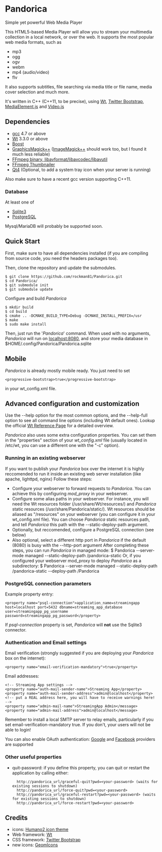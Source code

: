# Pandorica #
Simple yet powerful Web Media Player

This HTML5-based Media Player will allow you to stream your multimedia collection in a local network, or over the web.
It supports the most popular web media formats, such as
* mp3
* ogg
* ogv
* webm
* mp4 (audio/video)
* flv

It also supports subtitles, file searching via media title or file name, media cover selection and much more.

It's written in C++ (C++11,  to be precise), using [Wt](http://www.webtoolkit.eu/wt), [Twitter Bootstrap](http://twitter.github.io/bootstrap), [MediaElement.js](http://mediaelementjs.com/) and [Video.js](http://www.videojs.com)

## Dependencies ##
* [gcc](http://gcc.gnu.org/gcc-4.7/) 4.7 or above
* [Wt](http://www.webtoolkit.eu/wt) 3.3.0 or above
* [Boost](http://boost.org)
* [GraphicsMagick++](http://www.graphicsmagick.org/Magick++/) ([ImageMagick++](http://www.imagemagick.org/script/index.php) should work too, but I found it much less reliable)
* [FFmpeg binary,  libavformat/libavcodec/libavutil](http://www.ffmpeg.org)
* [FFmpeg Thumbnailer](https://code.google.com/p/ffmpegthumbnailer/)
* [Qt4](http://qt-project.org/) (Optional, to add a system tray icon when your server is running)

Also make sure to have a recent gcc version supporting C++11.

### Database ###
At least one of
* [Sqlite3](http://www.sqlite.org/)
* [PostgreSQL](http://www.postgresql.org/)

Mysql/MariaDB will probably be supported soon.

## Quick Start ##
First, make sure to have all dependencies installed (if you are compiling from source code, you need the headers packages too).

Then, clone the repository and update the submodules.

    $ git clone https://github.com/rockman81/Pandorica.git
    $ cd Pandorica/
    $ git submodule init
    $ git submodule update

Configure and build *Pandorica*

    $ mkdir build
    $ cd build
    $ cmake .. -DCMAKE_BUILD_TYPE=Debug -DCMAKE_INSTALL_PREFIX=/usr
    $ make
    $ sudo make install

Then, just run the '*Pandorica*' command. When used with no arguments,  *Pandorica* will run on [localhost:8080](http://localhost:8080), and store your media database in $HOME/.config/Pandorica/Pandorica.sqlite

## Mobile ##
*Pandorica* is already mostly mobile ready.
You just need to set

    <progressive-bootstrap>true</progressive-bootstrap>

in your wt_config.xml file.


## Advanced configuration and customization ##
Use the --help option for the most common options,  and the --help-full option to see all command line options (including Wt default ones).
Lookup the official [Wt Reference Page](http://www.webtoolkit.eu:3080/wt/doc/reference/html/overview.html#wthttpd) for a detailed overview.

*Pandorica* also uses some extra configuration properties.
You can set them in the "properties" section of your *wt_config.xml* file (usually located in /etc/wt, you can use a different one with the "-c" option).

### Running in an existing webserver ###
If you want to publish your *Pandorica* box over the internet it is highly reccomended to run it inside an existing web server installation (like apache, lighttpd, nginx)
Follow these steps:
* Configure your webserver to forward requests to *Pandorica*. You can achieve this by configuring *mod_proxy* in your webserver.
* Configure some alias paths in your webserver. For instance, you will need the Wt resources folder (/usr/share/Wt/resources/) and *Pandorica* static resources (/usr/share/Pandorica/static/). Wt resources should be aliased as "/resources" on your webserver (you can configure it in your wt_config.xml file). You can choose *Pandorica* static resources path, and tell *Pandorica* this path with the --static-deploy-path argument.
* Optionally, but reccomended, configure a PostgreSQL connection (see below)
* Also optional, select a different http port in *Pandorica* if the default (8080) is busy with the --http-port argument
After completing these steps, you can run *Pandorica* in managed mode:
    $ Pandorica --server-mode managed --static-deploy-path /pandorica-static
Or, if you configured your webserver mod_proxy to deploy *Pandorica* as a subdirectory:
    $ Pandorica --server-mode managed --static-deploy-path /pandorica-static --deploy-path /Pandorica


### PostgreSQL connection parameters ###
Example property entry:

    <property name="psql-connection">application_name=streamingapp host=localhost port=5432 dbname=streaming_app_database user=streamingapp_pg_username password=streamingapp_pg_password</property>

If *psql-connection* property is set, *Pandorica* will **not** use the Sqlite3 connector.

### Authentication and Email settings ###

Email verification (strongly suggested if you are deploying your *Pandorica* box on the internet):

    <property name="email-verification-mandatory">true</property>

Email addresses:

    <!-- Streaming App settings -->
    <property name="auth-mail-sender-name">Streaming App</property>
    <property name="auth-mail-sender-address">admin@localhost</property>
    <!-- put a REAL address here, you will have to receive warnings here! -->
    <property name="admin-mail-name">StreamingApp Admin</message>
    <property name="admin-mail-address">admin@localhost</message>

Remember to install a local SMTP server to relay emails, particularly if you set email-verification-mandatory true.
If you don't,  your users will not be able to login!

You can also enable OAuth authentication: [Google](http://www.webtoolkit.eu/wt/doc/reference/html/classWt_1_1Auth_1_1GoogleService.html#details) and [Facebook](http://www.webtoolkit.eu/wt/doc/reference/html/classWt_1_1Auth_1_1FacebookService.html#details) providers are supported

### Other useful properties ###
* quit-password: if you define this property, you can quit or restart the application by calling either:

        http://pandorica_url/graceful-quit?pwd=<your-password> (waits for existing sessions to shutdown)
        http://pandorica_url/force-quit?pwd=<your-password>
        http://pandorica_url/graceful-restart?pwd=<your-password> (waits for existing sessions to shutdown) 
        http://pandorica_url/force-restart?pwd=<your-password>

## Credits ##
* icons: [Humano2 icon theme](http://schollidesign.deviantart.com/art/Human-O2-Iconset-105344123)
* Web framework: [Wt](http://www.webtoolkit.eu/wt)
* CSS framework: [Twitter Bootstrap](http://twitter.github.io/bootstrap)
* new icons: [GeomIcons](https://www.iconfinder.com/iconsets/geomicons)
